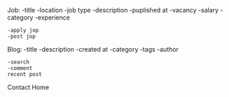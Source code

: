 Job:
    -title
    -location 
    -job type
    -description 
    -puplished at
    -vacancy
    -salary
    -category
    -experience


    -apply jop
    -post jop


Blog:
    -title 
    -description 
    -created at
    -category
    -tags
    -author

    -search 
    -comment
    recent post

Contact 
Home